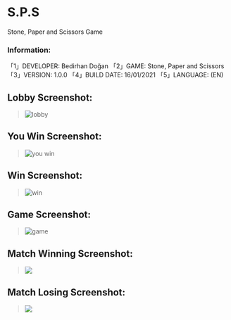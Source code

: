 # S.P.S
Stone, Paper and Scissors Game

### Information:
「1」DEVELOPER:     Bedirhan Doğan
「2」GAME:     Stone, Paper and Scissors
「3」VERSION:     1.0.0
「4」BUILD DATE:     16/01/2021
「5」LANGUAGE:     (EN)

## Lobby Screenshot:
> ![lobby](https://i.hizliresim.com/4SAfMc.jpg)

## You Win Screenshot:
> ![you win](https://i.hizliresim.com/rO74j1.jpg) 

## Win Screenshot:
> ![win](https://i.hizliresim.com/SiVUom.jpg)

## Game Screenshot:
> ![game](https://i.hizliresim.com/annOL0.jpg) 

## Match Winning Screenshot:
> ![](https://i.hizliresim.com/TzC6gP.jpg)

## Match Losing Screenshot:
> ![](https://i.hizliresim.com/u6RMoX.jpg)
